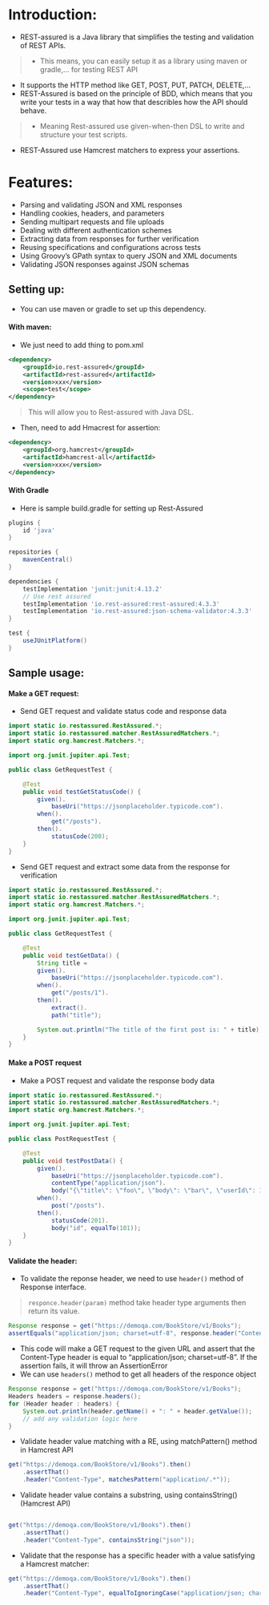 # Introduction:
- REST-assured is a Java library that simplifies the testing and validation of REST APIs.
> - This means, you can easily setup it as a library using maven or gradle,... for testing REST API
- It supports the HTTP method like GET, POST, PUT, PATCH, DELETE,...
- REST-Assured is based on the principle of BDD, which means that you write your tests in a way that how that describles how the API should behave.
> - Meaning Rest-assured use given-when-then DSL to write and structure your test scripts. 
- REST-Assured use Hamcrest matchers to express your assertions.

# Features:
- Parsing and validating JSON and XML responses
- Handling cookies, headers, and parameters
- Sending multipart requests and file uploads
- Dealing with different authentication schemes
- Extracting data from responses for further verification
- Reusing specifications and configurations across tests
- Using Groovy’s GPath syntax to query JSON and XML documents
- Validating JSON responses against JSON schemas

## Setting up:
- You can use maven or gradle to set up this dependency.
#### With maven:
- We just need to add thing to pom.xml
```xml
<dependency>
    <groupId>io.rest-assured</groupId>
    <artifactId>rest-assured</artifactId>
    <version>xxx</version>
    <scope>test</scope>
</dependency>
```
> This will allow you to Rest-assured with Java DSL.
- Then, need to add Hmacrest for assertion:
```xml
<dependency>
    <groupId>org.hamcrest</groupId>
    <artifactId>hamcrest-all</artifactId>
    <version>xxx</version>
</dependency>
```

#### With Gradle
- Here is sample build.gradle for setting up Rest-Assured
```groovy
plugins {
    id 'java'
}

repositories {
    mavenCentral()
}

dependencies {
    testImplementation 'junit:junit:4.13.2'
    // Use rest assured
    testImplementation 'io.rest-assured:rest-assured:4.3.3'
    testImplementation 'io.rest-assured:json-schema-validator:4.3.3'
}

test {
    useJUnitPlatform()
}
```

## Sample usage:
#### Make a GET request:
- Send GET request and validate status code and response data
```java
import static io.restassured.RestAssured.*;
import static io.restassured.matcher.RestAssuredMatchers.*;
import static org.hamcrest.Matchers.*;

import org.junit.jupiter.api.Test;

public class GetRequestTest {

    @Test
    public void testGetStatusCode() {
        given().
            baseUri("https://jsonplaceholder.typicode.com").
        when().
            get("/posts").
        then().
            statusCode(200);
    }
}
```
- Send GET request and extract some data from the response for verification
```java
import static io.restassured.RestAssured.*;
import static io.restassured.matcher.RestAssuredMatchers.*;
import static org.hamcrest.Matchers.*;

import org.junit.jupiter.api.Test;

public class GetRequestTest {

    @Test
    public void testGetData() {
        String title = 
        given().
            baseUri("https://jsonplaceholder.typicode.com").
        when().
            get("/posts/1").
        then().
            extract().
            path("title");

        System.out.println("The title of the first post is: " + title);
    }
}
```
#### Make a POST request 
- Make a POST request and validate the response body data
```java
import static io.restassured.RestAssured.*;
import static io.restassured.matcher.RestAssuredMatchers.*;
import static org.hamcrest.Matchers.*;

import org.junit.jupiter.api.Test;

public class PostRequestTest {

    @Test
    public void testPostData() {
        given().
            baseUri("https://jsonplaceholder.typicode.com").
            contentType("application/json").
            body("{\"title\": \"foo\", \"body\": \"bar\", \"userId\": 1}").
        when().
            post("/posts").
        then().
            statusCode(201).
            body("id", equalTo(101));
    }
}
```
#### Validate the header:
- To validate the reponse header, we need to use `header()` method of Response interface.
> `responce.header(param)` method take header type arguments then return its value.
```java
Response response = get("https://demoqa.com/BookStore/v1/Books");
assertEquals("application/json; charset=utf-8", response.header("Content-Type"));
```
- This code will make a GET request to the given URL and assert that the Content-Type header is equal to “application/json; charset=utf-8”. If the assertion fails, it will throw an AssertionError
- We can use `headers()` method to get all headers of the responce object
```java
Response response = get("https://demoqa.com/BookStore/v1/Books");
Headers headers = response.headers();
for (Header header : headers) {
    System.out.println(header.getName() + ": " + header.getValue());
    // add any validation logic here
}
```
- Validate header value matching with a RE, using matchPattern() method in Hamcrest API
```java
get("https://demoqa.com/BookStore/v1/Books").then()
    .assertThat()
    .header("Content-Type", matchesPattern("application/.*"));
```
- Validate header value contains a substring, using containsString() (Hamcrest API)
```java

get("https://demoqa.com/BookStore/v1/Books").then()
    .assertThat()
    .header("Content-Type", containsString("json"));
```
- Validate that the response has a specific header with a value satisfying a Hamcrest matcher:
```java
get("https://demoqa.com/BookStore/v1/Books").then()
    .assertThat()
    .header("Content-Type", equalToIgnoringCase("application/json; charset=utf-8"));
```

